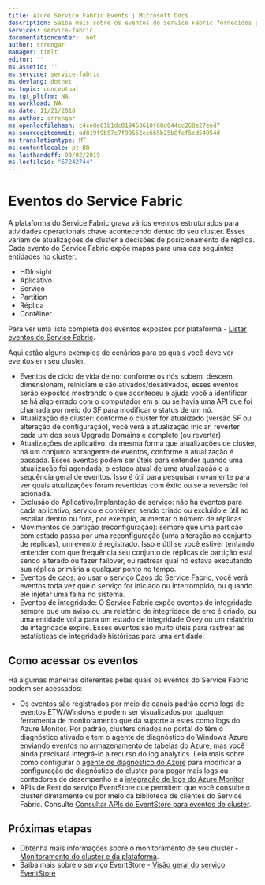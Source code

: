```yaml
---
title: Azure Service Fabric Events | Microsoft Docs
description: Saiba mais sobre os eventos do Service Fabric fornecidos para ajudá-lo a monitorar o cluster do Azure Service Fabric.
services: service-fabric
documentationcenter: .net
author: srrengar
manager: timlt
editor: ''
ms.assetid: ''
ms.service: service-fabric
ms.devlang: dotnet
ms.topic: conceptual
ms.tgt_pltfrm: NA
ms.workload: NA
ms.date: 11/21/2018
ms.author: srrengar
ms.openlocfilehash: c4ce8e01b1dc819453610f68d044cc268e27eed7
ms.sourcegitcommit: ad019f9b57c7f99652ee665b25b8fef5cd54054d
ms.translationtype: MT
ms.contentlocale: pt-BR
ms.lasthandoff: 03/02/2019
ms.locfileid: "57242744"
---
```

# <a name="service-fabric-events"></a>Eventos do Service Fabric 

A plataforma do Service Fabric grava vários eventos estruturados para atividades operacionais chave acontecendo dentro do seu cluster. Esses variam de atualizações de cluster a decisões de posicionamento de réplica. Cada evento do Service Fabric expõe mapas para uma das seguintes entidades no cluster:
* HDInsight
* Aplicativo
* Serviço
* Partition
* Réplica 
* Contêiner

Para ver uma lista completa dos eventos expostos por plataforma - [Listar eventos do Service Fabric](service-fabric-diagnostics-event-generation-operational.md).

Aqui estão alguns exemplos de cenários para os quais você deve ver eventos em seu cluster. 
* Eventos de ciclo de vida de nó: conforme os nós sobem, descem, dimensionam, reiniciam e são ativados/desativados, esses eventos serão expostos mostrando o que aconteceu e ajuda você a identificar se há algo errado com o computador em si ou se havia uma API que foi chamada por meio do SF para modificar o status de um nó.
* Atualização de cluster: conforme o cluster for atualizado (versão SF ou alteração de configuração), você verá a atualização iniciar, reverter cada um dos seus Upgrade Domains e completo (ou reverter). 
* Atualizações de aplicativo: da mesma forma que atualizações de cluster, há um conjunto abrangente de eventos, conforme a atualização é passada. Esses eventos podem ser úteis para entender quando uma atualização foi agendada, o estado atual de uma atualização e a sequência geral de eventos. Isso é útil para pesquisar novamente para ver quais atualizações foram revertidas com êxito ou se a reversão foi acionada.
* Exclusão do Aplicativo/Implantação de serviço: não há eventos para cada aplicativo, serviço e contêiner, sendo criado ou excluído e útil ao escalar dentro ou fora, por exemplo, aumentar o número de réplicas
* Movimentos de partição (reconfiguração): sempre que uma partição com estado passa por uma reconfiguração (uma alteração no conjunto de réplicas), um evento é registrado. Isso é útil se você estiver tentando entender com que frequência seu conjunto de réplicas de partição está sendo alterado ou fazer failover, ou rastrear qual nó estava executando sua réplica primária a qualquer ponto no tempo.
* Eventos de caos: ao usar o serviço [Caos](service-fabric-controlled-chaos.md) do Service Fabric, você verá eventos toda vez que o serviço for iniciado ou interrompido, ou quando ele injetar uma falha no sistema.
* Eventos de integridade: O Service Fabric expõe eventos de integridade sempre que um aviso ou um relatório de integridade de erro é criado, ou uma entidade volta para um estado de integridade Okey ou um relatório de integridade expire. Esses eventos são muito úteis para rastrear as estatísticas de integridade históricas para uma entidade. 

## <a name="how-to-access-events"></a>Como acessar os eventos

Há algumas maneiras diferentes pelas quais os eventos do Service Fabric podem ser acessados:
* Os eventos são registrados por meio de canais padrão como logs de eventos ETW/Windows e podem ser visualizados por qualquer ferramenta de monitoramento que dá suporte a estes como logs do Azure Monitor. Por padrão, clusters criados no portal do têm o diagnóstico ativado e tem o agente de diagnóstico do Windows Azure enviando eventos no armazenamento de tabelas do Azure, mas você ainda precisará integrá-lo a recurso do log analytics. Leia mais sobre como configurar o [agente de diagnóstico do Azure](service-fabric-diagnostics-event-aggregation-wad.md) para modificar a configuração de diagnóstico do cluster para pegar mais logs ou contadores de desempenho e a [integração de logs do Azure Monitor](service-fabric-diagnostics-event-analysis-oms.md)
* APIs de Rest do serviço EventStore que permitem que você consulte o cluster diretamente ou por meio da biblioteca de clientes do Service Fabric. Consulte [Consultar APIs do EventStore para eventos de cluster](service-fabric-diagnostics-eventstore-query.md).

## <a name="next-steps"></a>Próximas etapas
* Obtenha mais informações sobre o monitoramento de seu cluster - [Monitoramento do cluster e da plataforma](service-fabric-diagnostics-event-generation-infra.md).
* Saiba mais sobre o serviço EventStore - [Visão geral do serviço EventStore](service-fabric-diagnostics-eventstore.md)
